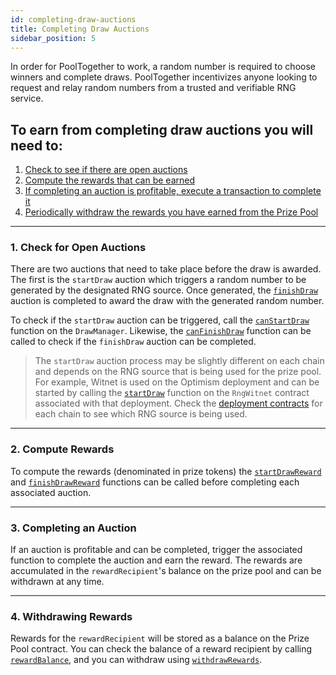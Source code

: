 ```yaml
---
id: completing-draw-auctions
title: Completing Draw Auctions
sidebar_position: 5
---
```


In order for PoolTogether to work, a random number is required to choose winners and complete draws. PoolTogether incentivizes anyone looking to request and relay random numbers from a trusted and verifiable RNG service. 

## To earn from completing draw auctions you will need to:

1. [Check to see if there are open auctions](#1-check-for-open-auctions)
2. [Compute the rewards that can be earned](#2-compute-rewards)
3. [If completing an auction is profitable, execute a transaction to complete it](#3-completing-an-auction)
4. [Periodically withdraw the rewards you have earned from the Prize Pool](#4-withdrawing-rewards)

---

### 1. Check for Open Auctions

There are two auctions that need to take place before the draw is awarded. The first is the `startDraw` auction which triggers a random number to be generated by the designated RNG source. Once generated, the [`finishDraw`](/protocol/reference/draw-manager/DrawManager#finishdraw) auction is completed to award the draw with the generated random number.

To check if the `startDraw` auction can be triggered, call the [`canStartDraw`](/protocol/reference/draw-manager/DrawManager#canstartdraw) function on the `DrawManager`. Likewise, the [`canFinishDraw`](/protocol/reference/draw-manager/DrawManager#canfinishdraw) function can be called to check if the `finishDraw` auction can be completed.

> The `startDraw` auction process may be slightly different on each chain and depends on the RNG source that is being used for the prize pool. For example, Witnet is used on the Optimism deployment and can be started by calling the [`startDraw`](https://optimistic.etherscan.io/address/0x3d2Ef6C091f7CB69f06Ec3117F36A28BC596aa7B#writeContract#F3) function on the `RngWitnet` contract associated with that deployment. Check the [deployment contracts](/protocol/deployments/) for each chain to see which RNG source is being used.

---

### 2. Compute Rewards

To compute the rewards (denominated in prize tokens) the [`startDrawReward`](/protocol/reference/draw-manager/DrawManager#startdrawreward) and [`finishDrawReward`](/protocol/reference/draw-manager/DrawManager#finishdrawreward) functions can be called before completing each associated auction.

---

### 3. Completing an Auction

If an auction is profitable and can be completed, trigger the associated function to complete the auction and earn the reward. The rewards are accumulated in the `rewardRecipient`'s balance on the prize pool and can be withdrawn at any time.

---

### 4. Withdrawing Rewards

Rewards for the `rewardRecipient` will be stored as a balance on the Prize Pool contract. You can check the balance of a reward recipient by calling [`rewardBalance`](/protocol/reference/prize-pool/PrizePool#rewardbalance), and you can withdraw using [`withdrawRewards`](/protocol/reference/prize-pool/PrizePool#withdrawrewards).
